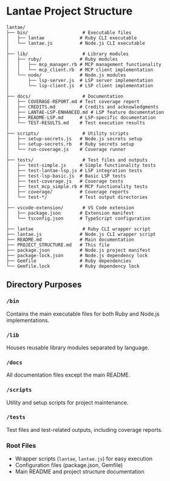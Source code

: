 # Lantae Project Structure

```
lantae/
├── bin/                    # Executable files
│   ├── lantae             # Ruby CLI executable
│   └── lantae.js          # Node.js CLI executable
│
├── lib/                    # Library modules
│   ├── ruby/              # Ruby modules
│   │   ├── mcp_manager.rb # MCP management functionality
│   │   └── mcp_client.rb  # MCP client implementation
│   └── node/              # Node.js modules
│       ├── lsp-server.js  # LSP server implementation
│       └── lsp-client.js  # LSP client implementation
│
├── docs/                   # Documentation
│   ├── COVERAGE-REPORT.md # Test coverage report
│   ├── CREDITS.md         # Credits and acknowledgments
│   ├── LANTAE-LSP-ENHANCED.md # LSP feature documentation
│   ├── README-LSP.md      # LSP-specific documentation
│   └── TEST-RESULTS.md    # Test execution results
│
├── scripts/                # Utility scripts
│   ├── setup-secrets.js   # Node.js secrets setup
│   ├── setup-secrets.rb   # Ruby secrets setup
│   └── run-coverage.js    # Coverage runner
│
├── tests/                  # Test files and outputs
│   ├── test-simple.js     # Simple functionality tests
│   ├── test-lantae-lsp.js # LSP integration tests
│   ├── test-lsp-basic.js  # Basic LSP tests
│   ├── test-coverage.js   # Coverage tests
│   ├── test_mcp_simple.rb # MCP functionality tests
│   ├── coverage/          # Coverage reports
│   └── test-*/            # Test output directories
│
├── vscode-extension/       # VS Code extension
│   ├── package.json       # Extension manifest
│   └── tsconfig.json      # TypeScript configuration
│
├── lantae                  # Ruby CLI wrapper script
├── lantae.js              # Node.js CLI wrapper script
├── README.md              # Main documentation
├── PROJECT_STRUCTURE.md   # This file
├── package.json           # Node.js project manifest
├── package-lock.json      # Node.js dependency lock
├── Gemfile                # Ruby dependencies
└── Gemfile.lock           # Ruby dependency lock
```

## Directory Purposes

### `/bin`
Contains the main executable files for both Ruby and Node.js implementations.

### `/lib`
Houses reusable library modules separated by language.

### `/docs`
All documentation files except the main README.

### `/scripts`
Utility and setup scripts for project maintenance.

### `/tests`
Test files and test-related outputs, including coverage reports.

### Root Files
- Wrapper scripts (`lantae`, `lantae.js`) for easy execution
- Configuration files (package.json, Gemfile)
- Main README and project structure documentation